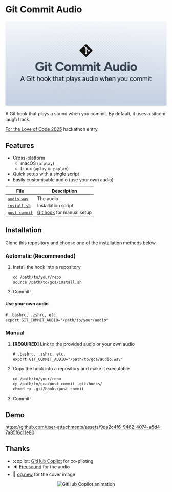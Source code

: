 # Git Commit Audio

![Cover image](./cover.svg)

A Git hook that plays a sound when you commit. By default, it uses a sitcom laugh track.

[For the Love of Code 2025](https://gh.io/ftloc) hackathon entry.

## Features

- Cross-platform
  - macOS (`afplay`)
  - Linux (`aplay` or `paplay`)
- Quick setup with a single script
- Easily customisable audio (use your own audio)

| File | Description |
| - | - |
| [`audio.wav`](/audio.wav) | The audio |
| [`install.sh`](./install.sh) | Installation script |
| [`post-commit`](./post-commit) | [Git hook](https://git-scm.com/docs/githooks#_post_commit) for manual setup |

## Installation

Clone this repository and choose one of the installation methods below.

### Automatic (Recommended)

1. Install the hook into a repository

   ```shell
   cd /path/to/your/repo
   source /path/to/gca/install.sh
   ```

1. Commit!

#### Use your own audio

```shell
# .bashrc, .zshrc, etc.
export GIT_COMMIT_AUDIO="/path/to/your/audio"
```

### Manual

1. **[REQUIRED]** Link to the provided audio or your own audio

   ```shell
   # .bashrc, .zshrc, etc.
   export GIT_COMMIT_AUDIO="/path/to/gca/audio.wav"
   ```

1. Copy the hook into a repository and make it executable

   ```shell
   cd /path/to/your/repo
   cp /path/to/gca/post-commit .git/hooks/
   chmod +x .git/hooks/post-commit
   ```

1. Commit!

## Demo

https://github.com/user-attachments/assets/9da2c4f6-9462-4074-a5d4-7a85f6c11e80

## Thanks

- :copilot: [GitHub Copilot](https://gh.io/copilot) for co-piloting
- 🔈 [Freesound](https://freesound.org/s/324894) for the audio
- 📔 [og.new](https://og.new) for the cover image

<div align="center">
<img src="https://github.blog/wp-content/uploads/2025/05/leereilly-copilot.gif?resize=250%2C315" alt="GitHub Copilot animation" width="250" height="315">
</div>

